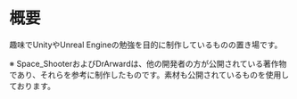 # 概要
趣味でUnityやUnreal Engineの勉強を目的に制作しているものの置き場です。

※ Space_ShooterおよびDrArwardは、他の開発者の方が公開されている著作物であり、それらを参考に制作したものです。素材も公開されているものを使用しております。
